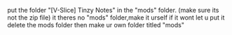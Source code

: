 put the folder "[V-Slice] Tinzy Notes" in the "mods" folder. (make sure its not the zip file) it theres no "mods" folder,make it urself if it wont let u put it delete the mods folder then make ur own folder titled "mods"
